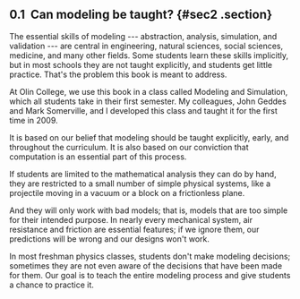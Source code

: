 ﻿0.1  Can modeling be taught? {#sec2 .section}
----------------------------

The essential skills of modeling --- abstraction, analysis, simulation,
and validation --- are central in engineering, natural sciences, social
sciences, medicine, and many other fields. Some students learn these
skills implicitly, but in most schools they are not taught explicitly,
and students get little practice. That's the problem this book is meant
to address.

At Olin College, we use this book in a class called Modeling and
Simulation, which all students take in their first semester. My
colleagues, John Geddes and Mark Somerville, and I developed this class
and taught it for the first time in 2009.

It is based on our belief that modeling should be taught explicitly,
early, and throughout the curriculum. It is also based on our conviction
that computation is an essential part of this process.

If students are limited to the mathematical analysis they can do by
hand, they are restricted to a small number of simple physical systems,
like a projectile moving in a vacuum or a block on a frictionless plane.

And they will only work with bad models; that is, models that are too
simple for their intended purpose. In nearly every mechanical system,
air resistance and friction are essential features; if we ignore them,
our predictions will be wrong and our designs won't work.

In most freshman physics classes, students don't make modeling
decisions; sometimes they are not even aware of the decisions that have
been made for them. Our goal is to teach the entire modeling process and
give students a chance to practice it.


